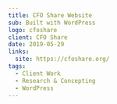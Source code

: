 ```yaml
---
title: CFO Share Website
sub: Built with WordPress
logo: cfoshare
client: CFO Share
date: 2019-05-29
links:
  site: https://cfoshare.org/
tags:
  - Client Work
  - Research & Concepting
  - WordPress
---
```

